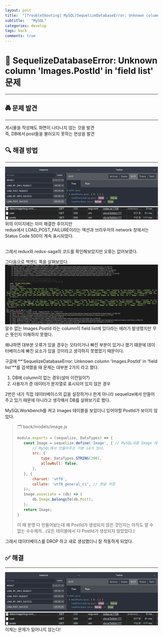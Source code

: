```yaml
---
layout: post
title:  "[TroubleShooting] MySQL)SequelizeDatabaseError: Unknown column 'Images.PostId' in 'field list' 문제"
subtitle:   "MySQL"
categories: develop
tags: back
comments: true
---
```


# 🌟 SequelizeDatabaseError: Unknown column 'Images.PostId' in 'field list' 문제
---

## 🚔 문제 발견 
---
게시물을 작성해도 화면이 나타나지 않는 것을 발견        
즉, DB에서 post들을 불러오지 못하는 현상을 발견     

## 🔍 해결 방법
---
![1-1](/assets/img/web/2021-09-02/1-6.png)        
![1-1](/assets/img/web/2021-09-02/1-7.png)        
위의 이미지에는 이미 해결한 후이지만        
redux에서 LOAD_POST_FAILURE이라는 액션과 브라우저의 network 창에서는 Status Code 500이 계속 표시되었다.     
<br/>

그래서 redux와 redux-saga의 코드를 확인해보았지만 오류는 없어보였다.        

그다음으로 백엔드 쪽을 살펴보았다.      
![1-1](/assets/img/web/2021-09-02/1-4.png)        
알수 없는 Images.PostId 라는 column이 field list에 있다라는 에러가 발생했지만 무슨 뜻인지 이해하지 못했다.      

왜냐하면 대부분 오류가 있을 경우는 오타이거나 빠진 부분이 있거나 했기 떄문에 데이터베이스에 빠진 요소가 있을 것이라고 생각하지 못했었기 때문이다.       

구글에 **'SequelizeDatabaseError: Unknown column 'Images.PostId' in 'field list'**를 검색했을 때 문제는 대부분 2가지 라고 했다.     

1. DB에 column이 없는 경우(설마 이런일이?)      
2. 사용자가 준 데이터가 문자열로 표시되어 있지 않은 경우        

2번은 내가 직접 데이터베이스의 값을 설정하거나 한게 아니라 sequelize에서 만들어 주고 있기 때문에 아니라고 생각해서 DB를 살펴보기로 했다.        

MySQLWorkbench를 켜고 Images 테이블을 보았더니 있어야할 PostId가 보이지 않았다.

>🗂 back/models/image.js
>```javascript
>module.exports = (sequelize, DataTypes) => {
>    const Image = sequelize.define('Image', { // MySQL네믐 Image 테이블 생성
>        // MySQL에서 만들어주는 기본 id가 있다.
>        src: {
>            type: DataTypes.STRING(200),
>            allowNull: false,
>        },
>    }, {
>        charset: 'utf8',
>        collate: 'utf8_general_ci', // 한글 저장
>    });
>    Image.associate = (db) => {
>        db.Image.belongsTo(db.Post);
>    };
>    return Image;
>}
>```
>이 때 분명 다 만들어놨는데 왜 PostId가 생성되지 않은 것인지는 아직도 알 수 없는 수수께끼...(모든 테이블에서 다 PostId가 생성되지 않았었다.)

그래서 데이터베이스를 DROP 하고 새로 생성했더니 잘 작동하게 되었다.

## ✅ 해결
---
![1-1](/assets/img/web/2021-09-02/1-6.png)        
![1-1](/assets/img/web/2021-09-02/1-7.png)      
이제는 문제가 일어나지 않는다!   